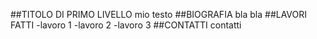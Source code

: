 ##TITOLO DI PRIMO LIVELLO
mio testo
##BIOGRAFIA
bla bla
##LAVORI FATTI
-lavoro 1
-lavoro 2
-lavoro 3
##CONTATTI
contatti
